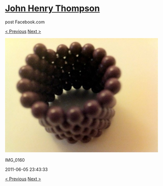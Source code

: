 # [John Henry Thompson](../README.md)
post Facebook.com

[< Previous](2011-06-05-3.md) [Next >](2011-06-05-5.md)

[![](../media/2011-06-05/Magnetic-Balls-IMG_0160.jpg)](../README.md)

IMG_0160

2011-06-05 23:43:33

[< Previous](2011-06-05-3.md) [Next >](2011-06-05-5.md)